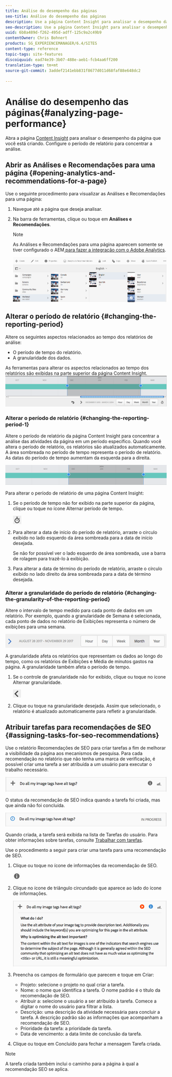 ```yaml
---
title: Análise do desempenho das páginas
seo-title: Análise do desempenho das páginas
description: Use a página Content Insight para analisar o desempenho da página que você está criando
seo-description: Use a página Content Insight para analisar o desempenho da página que você está criando
uuid: 6b8a489d-f262-495d-adff-125c9a2c49b9
contentOwner: Chris Bohnert
products: SG_EXPERIENCEMANAGER/6.4/SITES
content-type: reference
topic-tags: site-features
discoiquuid: ead74e39-3b07-488e-aeb1-fcb4aa6ff200
translation-type: tm+mt
source-git-commit: 3addef2141ebb831f8677d011d68faf88e648dc2

---
```



# Análise do desempenho das páginas{#analyzing-page-performance}

Abra a página [Content Insight](/help/sites-authoring/content-insights.md) para analisar o desempenho da página que você está criando. Configure o período de relatório para concentrar a análise.

## Abrir as Análises e Recomendações para uma página {#opening-analytics-and-recommendations-for-a-page}

Use o seguinte procedimento para visualizar as Análises e Recomendações para uma página:

1. Navegue até a página que deseja analisar.
1. Na barra de ferramentas, clique ou toque em **Análises e Recomendações**.

   >[!NOTE]
   >
   >As Análises e Recomendações para uma página aparecem somente se tiver configurado o AEM[ para fazer a integração com o Adobe Analytics](/help/sites-administering/adobeanalytics-connect.md).

   ![screen_shot_2017-11-29at135651](assets/screen_shot_2017-11-29at135651.png)

## Alterar o período de relatório {#changing-the-reporting-period}

Altere os seguintes aspectos relacionados ao tempo dos relatórios de análise:

* O período de tempo do relatório.
* A granularidade dos dados.

As ferramentas para alterar os aspectos relacionados ao tempo dos relatórios são exibidas na parte superior da página Content Insight. ![chlimage_1-249](assets/chlimage_1-249.png)

### Alterar o período de relatório {#changing-the-reporting-period-1}

Altere o período de relatório da página Content Insight para concentrar a análise das atividades da página em um período específico. Quando você altera o período de relatório, os relatórios são atualizados automaticamente. A área sombreada no período de tempo representa o período de relatório. As datas do período de tempo aumentam da esquerda para a direita.

![chlimage_1-250](assets/chlimage_1-250.png)

Para alterar o período de relatório de uma página Content Insight:

1. Se o período de tempo não for exibido na parte superior da página, clique ou toque no ícone Alternar período de tempo.

   ![](do-not-localize/chlimage_1-22.png)

1. Para alterar a data de início do período de relatório, arraste o círculo exibido no lado esquerdo da área sombreada para a data de início desejada.

   Se não for possível ver o lado esquerdo de área sombreada, use a barra de rolagem para trazê-lo à exibição.

1. Para alterar a data de término do período de relatório, arraste o círculo exibido no lado direito da área sombreada para a data de término desejada.

### Alterar a granularidade do período de relatório {#changing-the-granularity-of-the-reporting-period}

Altere o intervalo de tempo medido para cada ponto de dados em um relatório. Por exemplo, quando a granularidade de Semana é selecionada, cada ponto de dados no relatório de Exibições representa o número de exibições para uma semana.

![screen_shot_2017-11-29at141001](assets/screen_shot_2017-11-29at141001.png)

A granularidade afeta os relatórios que representam os dados ao longo do tempo, como os relatórios de Exibições e Média de minutos gastos na página. A granularidade também afeta o período de tempo.

1. Se o controle de granularidade não for exibido, clique ou toque no ícone Alternar granularidade.

   ![chlimage_1-251](assets/chlimage_1-251.png)

1. Clique ou toque na granularidade desejada. Assim que selecionado, o relatório é atualizado automaticamente para refletir a granularidade.

## Atribuir tarefas para recomendações de SEO {#assigning-tasks-for-seo-recommendations}

Use o relatório Recomendações de SEO para criar tarefas a fim de melhorar a visibilidade da página aos mecanismos de pesquisa. Para cada recomendação no relatório que não tenha uma marca de verificação, é possível criar uma tarefa a ser atribuída a um usuário para executar o trabalho necessário.

![chlimage_1-252](assets/chlimage_1-252.png)

O status da recomendação de SEO indica quando a tarefa foi criada, mas que ainda não foi concluída.

![chlimage_1-253](assets/chlimage_1-253.png)

Quando criada, a tarefa será exibida na lista de Tarefas do usuário. Para obter informações sobre tarefas, consulte [Trabalhar com tarefas](/help/sites-authoring/task-content.md).

Use o procedimento a seguir para criar uma tarefa para uma recomendação de SEO.

1. Clique ou toque no ícone de informações da recomendação de SEO.

   ![](do-not-localize/chlimage_1-23.png)

1. Clique no ícone de triângulo circundado que aparece ao lado do ícone de informações.

   ![chlimage_1-254](assets/chlimage_1-254.png)

1. Preencha os campos de formulário que parecem e toque em Criar:

   * Projeto: selecione o projeto no qual criar a tarefa.
   * Nome: o nome que identifica a tarefa. O nome padrão é o título da recomendação de SEO.
   * Atribuir a: selecione o usuário a ser atribuído à tarefa. Comece a digitar o nome do usuário para filtrar a lista.
   * Descrição: uma descrição da atividade necessária para concluir a tarefa. A descrição padrão são as informações que acompanham a recomendação de SEO.
   * Prioridade da tarefa: a prioridade da tarefa.
   * Data de vencimento: a data limite de conclusão da tarefa.

1. Clique ou toque em Concluído para fechar a mensagem Tarefa criada.

>[!NOTE]
>
>A tarefa criada também inclui o caminho para a página à qual a recomendação SEO se aplica.